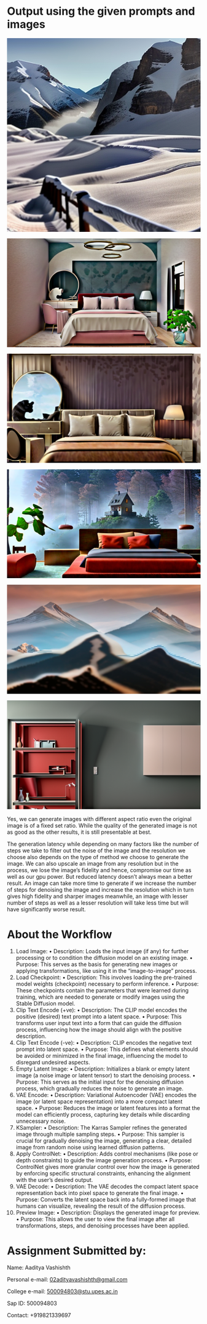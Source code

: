 # Output using the given prompts and images

![Beautiful Snowy Mountain](Beaut_snow_Mount.png)

![Comfortable bedroom](Bedroom_comfy.png)

![Luxury Bedroom](Bedroom_Luxury.png)

![House in Forest](House_Forest.png)

![Mountain Landscape](Mount_Landscape.png)

![Cupboard Wall](Wall_Cupboard.png)

Yes, we can generate images with different aspect ratio even the original image is of a fixed set ratio. While the quality of the generated image is not as good as the other results, it is still presentable at best.

The generation latency while depending on many factors like the number of steps we take to filter out the noise of the image and the resolution we choose also depends on the type of method we choose to generate the image. We can also upscale an image from any resolution but in the process, we lose the image’s fidelity and hence, compromise our time as well as our gpu power. But reduced latency doesn’t always mean a better result. An image can take more time to generate if we increase the number of steps for denoising the image and increase the resolution which in turn gives high fidelity and sharper images meanwhile, an image with lesser number of steps as well as a lesser resolution will take less time but will have significantly worse result.

# About the Workflow

1. Load Image:
   • Description: Loads the input image (if any) for further processing or to condition the diffusion model on an existing image.
   • Purpose: This serves as the basis for generating new images or applying transformations, like using it in the “image-to-image” process.
2. Load Checkpoint:
   • Description: This involves loading the pre-trained model weights (checkpoint) necessary to perform inference.
   • Purpose: These checkpoints contain the parameters that were learned during training, which are needed to generate or modify images using the Stable Diffusion model.
3. Clip Text Encode (+ve):
   • Description: The CLIP model encodes the positive (desired) text prompt into a latent space.
   • Purpose: This transforms user input text into a form that can guide the diffusion process, influencing how the image should align with the positive description.
4. Clip Text Encode (-ve):
   • Description: CLIP encodes the negative text prompt into latent space.
   • Purpose: This defines what elements should be avoided or minimized in the final image, influencing the model to disregard undesired aspects.
5. Empty Latent Image:
   • Description: Initializes a blank or empty latent image (a noise image or latent tensor) to start the denoising process.
   • Purpose: This serves as the initial input for the denoising diffusion process, which gradually reduces the noise to generate an image.
6. VAE Encode:
   • Description: Variational Autoencoder (VAE) encodes the image (or latent space representation) into a more compact latent space.
   • Purpose: Reduces the image or latent features into a format the model can efficiently process, capturing key details while discarding unnecessary noise.
7. KSampler:
   • Description: The Karras Sampler refines the generated image through multiple sampling steps.
   • Purpose: This sampler is crucial for gradually denoising the image, generating a clear, detailed image from random noise using learned diffusion patterns.
8. Apply ControlNet:
   • Description: Adds control mechanisms (like pose or depth constraints) to guide the image generation process.
   • Purpose: ControlNet gives more granular control over how the image is generated by enforcing specific structural constraints, enhancing the alignment with the user’s desired output.
9. VAE Decode:
   • Description: The VAE decodes the compact latent space representation back into pixel space to generate the final image.
   • Purpose: Converts the latent space back into a fully-formed image that humans can visualize, revealing the result of the diffusion process.
10. Preview Image:
    • Description: Displays the generated image for preview.
    • Purpose: This allows the user to view the final image after all transformations, steps, and denoising processes have been applied.

# Assignment Submitted by:

Name: Aaditya Vashishth

Personal e-mail: 02adityavashishth@gmail.com

College e-mail: 500094803@stu.upes.ac.in

Sap ID: 500094803

Contact: +919821339697
